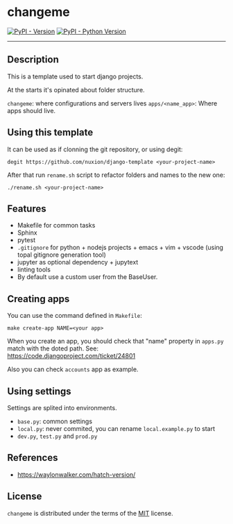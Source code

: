 # changeme

[![PyPI - Version](https://img.shields.io/pypi/v/changeme.svg)](https://pypi.org/project/changeme)
[![PyPI - Python Version](https://img.shields.io/pypi/pyversions/changeme.svg)](https://pypi.org/project/changeme)

-----

## Description

This is a template used to start django projects. 

At the starts it's opinated about folder structure. 

`changeme`: where configurations and servers lives
`apps/<name_app>`: Where apps should live. 

## Using this template

It can be used as if clonning the git repository, or using degit:

```console
degit https://github.com/nuxion/django-template <your-project-name>
```

After that run `rename.sh` script to refactor folders and names to the new one:

```console
./rename.sh <your-project-name>
```

## Features

- Makefile for common tasks
- Sphinx 
- pytest
- `.gitignore` for python + nodejs projects + emacs + vim + vscode (using topal gitignore generation tool)
- jupyter as optional dependency + jupytext
- linting tools
- By default use a custom user from the BaseUser.   


## Creating apps

You can use the command defined in `Makefile`:

```
make create-app NAME=<your app>
```

When you create an app, you should check that "name" property in `apps.py` match with the doted path. See: https://code.djangoproject.com/ticket/24801

Also you can check `accounts` app as example. 

## Using settings

Settings are splited into environments. 

- `base.py`: common settings 
- `local.py`: never commited, you can rename `local.example.py` to start 
- `dev.py`, `test.py` and `prod.py`

## References

- https://waylonwalker.com/hatch-version/

## License

`changeme` is distributed under the terms of the [MIT](https://spdx.org/licenses/MIT.html) license.
